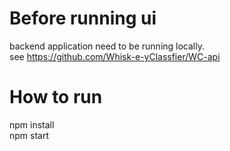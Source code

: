 # Before running ui
backend application need to be running locally. \
see https://github.com/Whisk-e-yClassfier/WC-api

# How to run
npm install \
npm start

